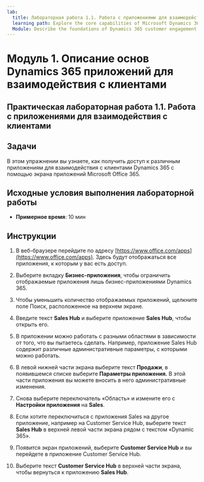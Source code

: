 ```yaml
---
lab:
  title: Лабораторная работа 1.1. Работа с приложениями для взаимодействия с клиентами
  learning path: Explore the core capabilities of Microsoft Dynamics 365 customer engagement apps
  Module: Describe the foundations of Dynamics 365 customer engagement apps
---
```


Модуль 1. Описание основ Dynamics 365 приложений для взаимодействия с клиентами
========================

## Практическая лабораторная работа 1.1. Работа с приложениями для взаимодействия с клиентами 

## Задачи

В этом упражнении вы узнаете, как получить доступ к различным приложениям для взаимодействия с клиентами Dynamics 365 с помощью экрана приложений Microsoft Office 365.   


## Исходные условия выполнения лабораторной работы

  - **Примерное время**: 10 мин

## Инструкции

1. В веб-браузере перейдите по адресу [https://www.office.com/apps](https://www.office.com/apps). Здесь будут отображаться все приложения, к которым у вас есть доступ.  

2. Выберите вкладку **Бизнес-приложения**, чтобы ограничить отображаемые приложения лишь бизнес-приложениями Dynamics 365. 

3. Чтобы уменьшить количество отображаемых приложений, щелкните поле Поиск, расположенное на верхнем экране. 

4. Введите текст **Sales Hub** и выберите приложение **Sales Hub**, чтобы открыть его.  

5. В приложении можно работать с разными областями в зависимости от того, что вы пытаетесь сделать. Например, приложение Sales Hub содержит различные административные параметры, с которыми можно работать.  

6. В левой нижней части экрана выберите текст **Продажи**, в появившемся списке выберите **Параметры приложения.** В этой части приложения вы можете вносить в него административные изменения.  

7. Снова выберите переключатель «Область» и измените его с **Настройки приложения** на **Sales**. 

8. Если хотите переключиться с приложения Sales на другое приложение, например на Customer Service Hub, выберите текст **Sales Hub** в верхней левой части экрана рядом с текстом «Dynamic 365».  

9. Появится экран приложений, выберите **Customer Service Hub** и вы перейдете в приложение Customer Service Hub.  

10. Выберите текст **Customer Service Hub** в верхней части экрана, чтобы вернуться к приложению **Sales Hub**.  
